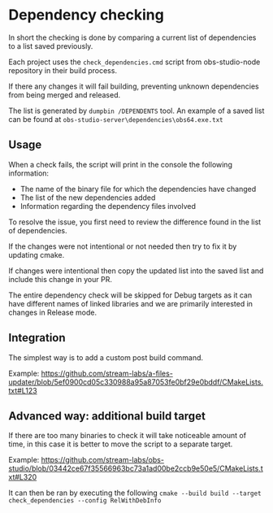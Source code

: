 # Dependency checking

In short the checking is done by comparing a current list of dependencies to a list saved previously.

Each project uses the `check_dependencies.cmd` script from obs-studio-node repository in their build process. 

If there any changes it will fail building, preventing unknown dependencies from being merged and released. 

The list is generated by `dumpbin /DEPENDENTS` tool. An example of a saved list can be found at `obs-studio-server\dependencies\obs64.exe.txt`

## Usage 

When a check fails, the script will print in the console the following information:
* The name of the binary file for which the dependencies have changed
* The list of the new dependencies added
* Information regarding the dependency files involved

To resolve the issue, you first need to review the difference found in the list of dependencies.

If the changes were not intentional or not needed then try to fix it by updating cmake.

If changes were intentional then copy the updated list into the saved list and include this change in your PR.

The entire dependency check will be skipped for Debug targets as it can have different names of linked libraries and we are primarily interested in changes in Release mode.

## Integration
The simplest way is to add a custom post build command.

Example:
https://github.com/stream-labs/a-files-updater/blob/5ef0900cd05c330988a95a87053fe0bf29e0bddf/CMakeLists.txt#L123

## Advanced way: additional build target

If there are too many binaries to check it will take noticeable amount of time, in this case it is better to move the script to a separate target.

Example:
https://github.com/stream-labs/obs-studio/blob/03442ce67f35566963bc73a1ad00be2ccb9e50e5/CMakeLists.txt#L320

It can then be ran by executing the following `cmake --build build --target check_dependencies --config RelWithDebInfo`